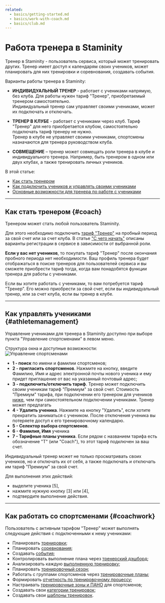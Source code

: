 ```yaml
---
related:
  - basics/getting-started.md
  - basics/work-with-coach.md
  - basics/club.md
---
```


# Работа тренера в Staminity

Тренер в Staminity - пользователь сервиса, который может тренировать других. Тренер имеет доступ к календарям своих учеников, может планировать для них тренировки и соревнования, создавать события.

Варианты работы тренера в Staminity:

* **ИНДИВИДУАЛЬНЫЙ ТРЕНЕР** - работает с учениками напрямую, без клуба.  Для работы нужен тариф "Тренер", приобретаемый тренером самостоятельно.   
  Индивидуальный тренер сам управляет своими учениками, может их подключать и отключать.

* **ТРЕНЕР В КЛУБЕ** - работает с учениками через клуб. Тариф "Тренер" для него приобретается клубом, самостоятельно подключать тариф тренеру не нужно.   
  Тренер в клубе не управляет своими учениками, спортсмены назначаются для тренера руководством клуба.

* **СОВМЕЩЕНИЕ** – тренер может совмещать роли тренера в клубе и индивидуального тренера. Например, быть тренером в одном или двух клубах, а также тренировать личных учеников.

В этой статье:

* [Как стать тренером](#coach)
* [Как подключить учеников и управлять своими учениками](#athletemanagement)
* [Основные возможности для тренера по работе с учениками](#coachwork)

---

## Как стать тренером {#coach}

Тренером может стать любой пользователь Staminity.

Для этого необходимо подключить [тариф "Тренер"](/tariffs/Coach.md) на пробный период за свой счет или за счет клуба. В статье ["С чего начать"](/basics/getting-started.md) описаны варианты регистрации в сервисе в зависимости от выбранной роли.

**Если у вас нет учеников**, то покупать тариф "Тренер" после окончания пробного периода нет необходимости. Ваш профиль тренера будет отображаться в поиске тренеров для пользователей сервиса и вы сможете приобрести тариф тогда, когда вам понадобятся функции тренера для работы с учениками.

Если вы хотите работать с учениками, то вам потребуется тариф "Тренер". Его можно приобрести за свой счет, если вы индивидуальный тренер, или за счет клуба, если вы тренер в клубе.

---

## Как управлять учениками {#athletemanagement}

Управление учениками для тренера в Staminity доступно при выборе пункта "Управление спортсменами" в левом меню.

Структура окна и доступные возможности:  
![Управление спортсменами](http://content.staminity.com/assets/images/_new/coach/athlete-management.png)

* **1 - поиск** по имени и фамилии спортсменов;
* **2 - пригласить спортсменов**. Нажмите на кнопку, введите Фамилию, Имя и адрес электронной почты нового ученика и ему придет приглашение от вас на указанный почтовый адрес;
* **3 - подключить/отключить тариф**. Тренер может подключить своим ученикам тариф "Премиум" за свой счет. Стоимость "Премиум" тарифа, при подключении его тренером для учеников [ниже](/tariffs/Coach.md), чем при самостоятельном подключении учениками. Тренер может предлагать 
* **4 - Удалить ученика**. Нажмите на кнопку "Удалить", если хотите прекратить заниматься с учеником. После отключения ученика вы потеряете доступ к его тренировочному календарю.
* **5 - Селектор выбора спортсменов**. 
* **6 - Фамилия, Имя** ученика
* **7 - Тарифные планы ученика**. Если рядом с названием тарифа есть обозначение "Т" \(или "Coach"\), то этот тариф подключен за ваш счет. 

Индивидуальный тренер может не только просматривать своих учеников, но и отключать их от себя, а также подключать и отключать им тариф "Премиум" за свой счет.

Для выполнения этих действий:

* выделите ученика \[5\],
* нажмите нужную кнопку \[3\] или \[4\],
* подтвердите выполнение действия.

---

## Как работать со спортсменами {#coachwork}

Пользователь с активным тарифом "Тренер" может выполнять следующие действия с подключенными к нему учениками:

* Планировать [тренировки](/basics/create-plan-activity.md);
* Планировать [соревнования](/basics/competition.md);
* Создавать [события](/basics/create-record.md); 
* Контролировать выполнение плана через [тренерский дэшборд](/basics/coach-dashboard.md);
* Анализировать каждую [выполненную тренировку](/basics/analyse-detailed-activity.md);
* Планировать [тренировочный сезон](/basics/season-plan.md);
* Работать с группами спортсменов через [тренировочные планы](/basics/training-plan.md);
* Формировать [отчетность по тренировочному процессу](/basics/analytics.md);
* Настраивать [тренировочные зоны и ПАНО](/basics/getting-started.md#trainingzones) для спортсменов;
* Создавать свои [категории тренировок](/basics/categories.md);
* Создавать свои [шаблоны тренировок](/basics/templates.md).



